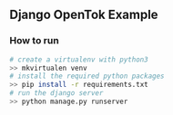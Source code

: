 ## Django OpenTok Example

### How to run

```bash
# create a virtualenv with python3
>> mkvirtualen venv
# install the required python packages
>> pip install -r requirements.txt
# run the django server
>> python manage.py runserver
```
